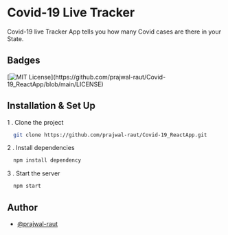 
# Covid-19 Live Tracker

Covid-19 live Tracker App tells you how many Covid cases are there in your State.
## Badges

[![MIT License](https://img.shields.io/apm/l/atomic-design-ui.svg?)](https://github.com/prajwal-raut/Covid-19_ReactApp/blob/main/LICENSE)

  
## Installation & Set Up

1 . Clone the project

```bash
  git clone https://github.com/prajwal-raut/Covid-19_ReactApp.git
```


2 . Install dependencies

```bash
  npm install dependency
```

3 . Start the server

```bash
  npm start
```

  
## Author

- [@prajwal-raut](https://www.github.com/prajwal-raut)

  
